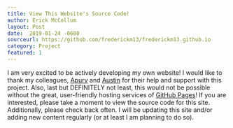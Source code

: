 ```yaml
---
title: View This Website's Source Code!
author: Erick McCollum
layout: Post
date:  2019-01-24 -0600
sourceurl: https://github.com/frederickm13/frederickm13.github.io
category: Project
featured: 1
---
```


I am very excited to be actively developing my own website! I would like to thank my colleagues, [Apurv](https://apurvghai.com/) and [Austin](https://aucarr.com/) for their help and support with this project. Also, last but DEFINITELY not least, this would not be possible without the great, user-friendly hosting services of [GitHub Pages](https://pages.github.com/)! If you are interested, please take a moment to view the source code for this site. Additionally, please check back often. I will be updating this site and/or adding new content regularly (or at least I am planning to do so). 